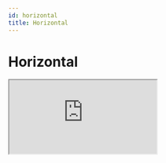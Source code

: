 ```yaml
---
id: horizontal
title: Horizontal
---
```


# Horizontal

<iframe src="https://codesandbox.io/embed/github/tannerlinsley/react-table/tree/master/examples/basic?fontsize=14&hidenavigation=1&theme=dark"
     style={{width:"100%", height:"500px", border:0, borderRadius: "4px", overflow:"hidden"}}
     title="tannerlinsley/react-table: basic"
     allow="accelerometer; ambient-light-sensor; camera; encrypted-media; geolocation; gyroscope; hid; microphone; midi; payment; usb; vr; xr-spatial-tracking"
     sandbox="allow-forms allow-modals allow-popups allow-presentation allow-same-origin allow-scripts"
   ></iframe>
